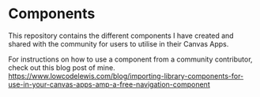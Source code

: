 # Components

This repository contains the different components I have created and shared with the community for users to utilise in their Canvas Apps.

For instructions on how to use a component from a community contributor, check out this blog post of mine.
https://www.lowcodelewis.com/blog/importing-library-components-for-use-in-your-canvas-apps-amp-a-free-navigation-component
